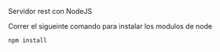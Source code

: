 Servidor rest con NodeJS

Correr el sigueinte comando para instalar los modulos de node
```
npm install
```